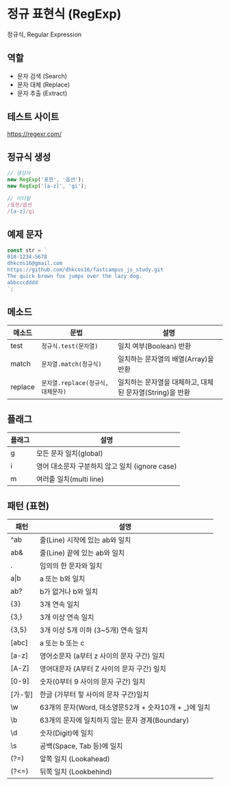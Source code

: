 # 정규 표현식 (RegExp)

정규식, Regular Expression

## 역할

- 문자 검색 (Search)
- 문자 대체 (Replace)
- 문자 추출 (Extract)

## 테스트 사이트

https://regexr.com/

## 정규식 생성

```js
// 생성자
new RegExp('표현', '옵션');
new RegExp('[a-z]', 'gi');

// 리터럴
/표현/옵션
/[a-z]/gi

```

## 예제 문자

```js
const str = `
010-1234-5678
dhkcos16@gmail.com
https://github.com/dhkcos16/fastcampus_js_study.git
The quick brown fox jumps over the lazy dog.
abbcccdddd
`;
```

## 메소드

| 메소드  | 문법                               | 설명                                                     |
| ------- | ---------------------------------- | -------------------------------------------------------- |
| test    | `정규식.test(문자열)`              | 일치 여부(Boolean) 반환                                  |
| match   | `문자열.match(정규식)`             | 일치하는 문자열의 배열(Array)을 반환                     |
| replace | `문자열.replace(정규식, 대체문자)` | 일치하는 문자열을 대체하고, 대체된 문자열(String)을 반환 |

## 플래그

| 플래그 | 설명                                           |
| ------ | ---------------------------------------------- |
| g      | 모든 문자 일치(global)                         |
| i      | 영어 대소문자 구분하지 않고 일치 (ignore case) |
| m      | 여러줄 일치(multi line)                        |

## 패턴 (표현)

| 패턴       | 설명                                                   |
| ---------- | ------------------------------------------------------ |
| ^ab        | 줄(Line) 시작에 있는 ab와 일치                         |
| ab&        | 줄(Line) 끝에 있는 ab와 일치                           |
| .          | 임의의 한 문자와 일치                                  |
| a&verbar;b | a 또는 b와 일치                                        |
| ab?        | b가 없거나 b와 일치                                    |
| {3}        | 3개 연속 일치                                          |
| {3,}       | 3개 이상 연속 일치                                     |
| {3,5}      | 3개 이상 5개 이하 (3~5개) 연속 일치                    |
| [abc]      | a 또는 b 또는 c                                        |
| [a-z]      | 영어소문자 (a부터 z 사이의 문자 구간) 일치             |
| [A-Z]      | 영어대문자 (A부터 Z 사이의 문자 구간) 일치             |
| [0-9]      | 숫자(0부터 9 사이의 문자 구간) 일치                    |
| [가-힣]    | 한글 (가부터 힣 사이의 문자 구간)일치                  |
| \w         | 63개의 문자(Word, 대소영문52개 + 숫자10개 + \_)에 일치 |
| \b         | 63개의 문자에 일치하지 않는 문자 경계(Boundary)        |
| \d         | 숫자(Digit)에 일치                                     |
| \s         | 공백(Space, Tab 등)에 일치                             |
| (?=)       | 앞쪽 일치 (Lookahead)                                  |
| (?<=)      | 뒤쪽 일치 (Lookbehind)                                 |
